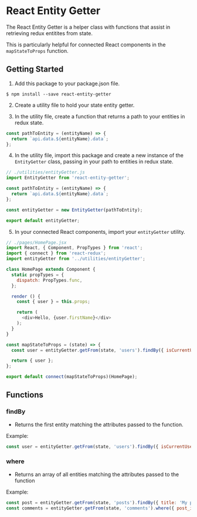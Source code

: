 # React Entity Getter

The React Entity Getter is a helper class with functions that assist in retrieving redux entitites from state.

This is particularly helpful for connected React components in the `mapStateToProps` function.

## Getting Started

1) Add this package to your package.json file.

```
$ npm install --save react-entity-getter
```

2) Create a utility file to hold your state entity getter.

3) In the utility file, create a function that returns a path to your entities in redux state.

```js
const pathToEntity = (entityName) => {
  return `api.data.${entityName}.data`;
};
```

4) In the utility file, import this package and create a new instance of the `EntityGetter` class, passing in your path to entities in redux state.

```js
// ./utilities/entityGetter.js
import EntityGetter from 'react-entity-getter';

const pathToEntity = (entityName) => {
  return `api.data.${entityName}.data`;
};

const entityGetter = new EntityGetter(pathToEntity);

export default entityGetter;
```

5) In your connected React components, import your `entityGetter` utility.

```js
// ./pages/HomePage.jsx
import React, { Component, PropTypes } from 'react';
import { connect } from 'react-redux';
import entityGetter from '../utilities/entityGetter';

class HomePage extends Component {
  static propTypes = {
    dispatch: PropTypes.func,
  };

  render () {
    const { user } = this.props;

    return (
      <div>Hello, {user.firstName}</div>
    );
  }
}

const mapStateToProps = (state) => {
  const user = entityGetter.getFrom(state, 'users').findBy({ isCurrentUser: true });

  return { user };
};

export default connect(mapStateToProps)(HomePage);
```

## Functions

### findBy

* Returns the first entity matching the attributes passed to the function.

Example:

```js
const user = entityGetter.getFrom(state, 'users').findBy({ isCurrentUser: true }); // returns a single User entity
```

### where

* Returns an array of all entities matching the attributes passed to the function

Example:

```js
const post = entityGetter.getFrom(state, 'posts').findBy({ title: 'My post' });
const comments = entityGetter.getFrom(state, 'comments').where({ post_id: post.id }); // returns an array of comments related to the post
```
